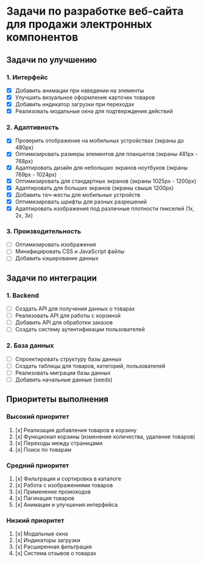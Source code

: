 # Задачи по разработке веб-сайта для продажи электронных компонентов

## Задачи по улучшению

### 1. Интерфейс
- [x] Добавить анимации при наведении на элементы
- [x] Улучшить визуальное оформление карточек товаров
- [x] Добавить индикатор загрузки при переходах
- [x] Реализовать модальные окна для подтверждения действий

### 2. Адаптивность
- [x] Проверить отображение на мобильных устройствах (экраны до 480px)
- [x] Оптимизировать размеры элементов для планшетов (экраны 481px - 768px)
- [x] Адаптировать дизайн для небольших экранов ноутбуков (экраны 769px - 1024px)
- [x] Оптимизировать для стандартных экранов (экраны 1025px - 1200px)
- [x] Адаптировать для больших экранов (экраны свыше 1200px)
- [x] Добавить тач-жесты для мобильных устройств
- [x] Оптимизировать шрифты для разных разрешений
- [x] Адаптировать изображения под различные плотности пикселей (1x, 2x, 3x)

### 3. Производительность
- [ ] Оптимизировать изображения
- [ ] Минифицировать CSS и JavaScript файлы
- [ ] Добавить кэширование данных

## Задачи по интеграции

### 1. Backend
- [ ] Создать API для получения данных о товарах
- [ ] Реализовать API для работы с корзиной
- [ ] Добавить API для обработки заказов
- [ ] Создать систему аутентификации пользователей

### 2. База данных
- [ ] Спроектировать структуру базы данных
- [ ] Создать таблицы для товаров, категорий, пользователей
- [ ] Реализовать миграции базы данных
- [ ] Добавить начальные данные (seeds)

## Приоритеты выполнения

### Высокий приоритет
1. [x] Реализация добавления товаров в корзину
2. [x] Функционал корзины (изменение количества, удаление товаров)
3. [x] Переходы между страницами
4. [x] Поиск по товарам

### Средний приоритет
1. [x] Фильтрация и сортировка в каталоге
2. [x] Работа с изображениями товаров
3. [x] Применение промокодов
4. [x] Пагинация товаров
5. [x] Анимации и улучшения интерфейса

### Низкий приоритет
1. [x] Модальные окна
2. [x] Индикаторы загрузки
3. [x] Расширенная фильтрация
4. [x] Система отзывов о товарах